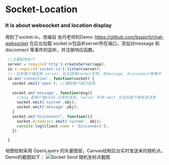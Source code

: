 # Socket-Location
### It is about websocket and location display

 用到了socket-io，改编自 张丹老师的Demo: https://github.com/bsspirit/chat-websocket 
 在后台加载 socket.io包监听server所在端口，添加对message 和disconnect 等事件的监听，并注册响应函数。
 ```javascript
  //主要结构如下
  server = require('http').createServer(app),
  io = require('socket.io').listen(server);
  //一旦有客户端连接 server，后台获得socket实例，有message, disconnect等事件
  io.on('connection', function(socket) {
    socket.emit('open'); //通知客户端已连接
    
    socket.on('message', function(msg){
      //msg 是客户端send 过来的消息, server 利用 emit 方法向客户端发送消息
      socket.emit('system',obj);
      socket.emit('message',obj);
    }
    socket.on("disconnect", function(){
      socket.broadcast.emit('system', obj);
      console.log(client.name + 'Disconnect');
    })
    
  }
 ```
地图绘制采用 OpenLayers 的矢量图层，Canvas绘制后台实时发送来的随机点。Demo的截图如下：
![Socket Send 随机坐标点截图](http://ww2.sinaimg.cn/large/4507b64agw1eyb784qw1kj20ok0jk7gx.jpg)

